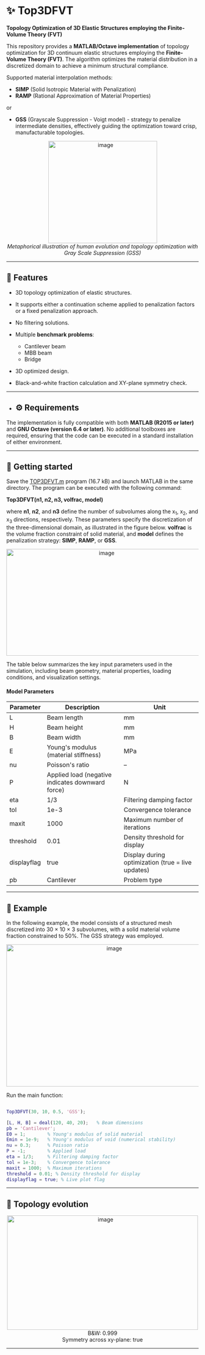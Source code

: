 # ✨ Top3DFVT

**Topology Optimization of 3D Elastic Structures employing the Finite-Volume Theory (FVT)**

This repository provides a **MATLAB/Octave implementation** of topology optimization for 3D continuum elastic structures employing the **Finite-Volume Theory (FVT)**. The algorithm optimizes the material distribution in a discretized domain to achieve a minimum structural compliance.

Supported material interpolation methods:
- **SIMP** (Solid Isotropic Material with Penalization)  
- **RAMP** (Rational Approximation of Material Properties)

or
 
- **GSS** (Grayscale Suppression - Voigt model) - strategy to penalize intermediate densities, effectively guiding the optimization toward crisp, manufacturable topologies.

<p align="center">
  <img width="285" height="268" alt="image" src="https://github.com/user-attachments/assets/f57dceaa-2773-4d08-992f-6858ca71c8fa" /><br>
  <em>Metaphorical illustration of human evolution and topology optimization with Gray Scale Suppression (GSS)</em>
</p>

----

## 📌 Features

- 3D topology optimization of elastic structures.
- It supports either a continuation scheme applied to penalization factors or a fixed penalization approach.
- No filtering solutions.

- Multiple **benchmark problems**:
  - Cantilever beam
  - MBB beam
  - Bridge

- 3D optimized design.
- Black-and-white fraction calculation and XY-plane symmetry check.

----

- ## ⚙️ Requirements

The implementation is fully compatible with both **MATLAB (R2015 or later)** and **GNU Octave (version 6.4 or later)**. No additional toolboxes are required, ensuring that the code can be executed in a standard installation of either environment.

----

## 🚀 Getting started

Save the [TOP3DFVT.m](https://raw.githubusercontent.com/arnaldojunioral/TOP3DFVT/main/TOP3DFVT.m) program (16.7 kB) and launch MATLAB in the same directory. The program can be executed with the following command:

**Top3DFVT(n1, n2, n3, volfrac, model)**

where **n1**, **n2**, and **n3** define the number of subvolumes along the x<sub>1</sub>, x<sub>2</sub>, and x<sub>3</sub> directions, respectively. These parameters specify the discretization of the three-dimensional domain, as illustrated in the figure below. **volfrac** is the volume fraction constraint of solid material, and **model** defines the penalization strategy: **SIMP**, **RAMP**, or **GSS**.

<!-- <p align="center">
<img width="350" height="350" alt="image" src="https://github.com/user-attachments/assets/3d92838e-2fcb-40f7-b0da-80d891ec62d6" />
</p> -->
<p align="center">
<img width="510" height="280" alt="image" src="https://github.com/user-attachments/assets/9efeaf36-5ae0-45d4-b3fc-7a83c7a8b952" />
</p>

The table below summarizes the key input parameters used in the simulation, including beam geometry, material properties, loading conditions, and visualization settings.

#### Model Parameters

| Parameter       | Description                                          | Unit             |
|-----------------|------------------------------------------------------|------------------|
| L             | Beam length                                          | mm               |
| H             | Beam height                                          | mm               |
| B             | Beam width                                           | mm               |
| E             | Young's modulus (material stiffness)                 | MPa              |
| nu            | Poisson's ratio                                      | –                |
| P             | Applied load (negative indicates downward force)     | N                |
| eta          | 1/3      | Filtering damping factor                                    |
| tol          | 1e-3     | Convergence tolerance                                       |
| maxit        | 1000     | Maximum number of iterations                                |
| threshold    | 0.01     | Density threshold for display                               |
| displayflag  | true     | Display during optimization (true = live updates)         |
| pb           | Cantilever | Problem type                                              |

----

## 📌 Example

In the following example, the model consists of a structured mesh discretized into 30 × 10 × 3  subvolumes, with a solid material volume fraction constrained to 50%.
The GSS strategy was employed.

<p align="center">
<img width="550" height="373" alt="image" src="https://github.com/user-attachments/assets/3286338d-7d7f-4e84-8526-e4e316ec63df" />
</p>

Run the main function:

```matlab

Top3DFVT(30, 10, 0.5, 'GSS');  

[L, H, B] = deal(120, 40, 20);   % Beam dimensions
pb = 'Cantilever'; 
E0 = 1;        % Young's modulus of solid material
Emin = 1e-9;   % Young's modulus of void (numerical stability)
nu = 0.3;      % Poisson ratio
P = -1;        % Applied load
eta = 1/3;     % Filtering damping factor
tol = 1e-3;    % Convergence tolerance
maxit = 1000;  % Maximum iterations
threshold = 0.01; % Density threshold for display
displayflag = true; % Live plot flag

````

----

## 🎥 Topology evolution

<p align="center">
  <img width="500" height="300" alt="image" src="https://github.com/user-attachments/assets/16f8fb84-74f8-44b9-b356-09a90b7796d1" /><br>
  B&W: 0.999<br>
  Symmetry across xy-plane: true
</p>

----
